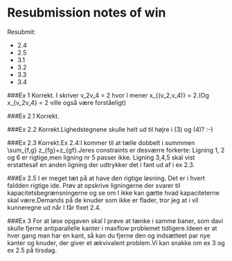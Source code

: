 Resubmission notes of win
=========================

Resubmit:

 - 2.4
 - 2.5
 - 3.1
 - 3.2
 - 3.3
 - 3.4

###Ex 1
Korrekt. I skriver v_2v_4 = 2 hvor I mener x_{(v_2,v_4)} = 2.(Og
x_{v_2v_4} = 2 ville også være forståeligt)

###Ex 2.1
Korrekt.

###Ex 2.2
Korrekt.Lighedstegnene skulle helt ud til højre i (3) og (4)? :-)

###Ex 2.3
Korrekt.Ex 2.4:I kommer til at tælle dobbelt i summmen \sum_{f,g}
z_{fg}+z_{gf}.Jeres constraints er desværre forkerte: Ligning 1, 2 og 6 er
rigtige,men ligning nr 5 passer ikke. Ligning 3,4,5 skal vist erstattesaf en
anden ligning der udtrykker det i fant ud af i ex 2.3.

###Ex 2.5
I er meget tæt på at have den rigtige løsning. Det er i hvert faldden rigtige
ide. Prøv at opskrive ligningerne der svarer til kapacitetsbegrænsningerne og se
om I ikke kan gætte hvad kapaciteterne skal være.Demands på de knuder som ikke
er flader, tror jeg at i vil kunneregne ud når I får fixet 2.4.

###Ex 3
For at løse opgaven skal I prøve at tænke i samme baner, som davi skulle fjerne
antiparallelle kanter i maxflow problemet tidligere.Ideen er at hver gang man
har en kant, så kan du fjerne den og indsætteet par nye kanter og knuder, der
giver et ækvivalent problem.Vi kan snakke om ex 3 og ex 2.5 på tirsdag.
